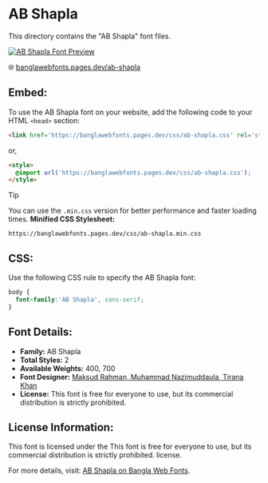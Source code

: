 # AB Shapla

This directory contains the "AB Shapla" font files.

[![AB Shapla Font Preview](https://banglawebfonts.pages.dev/fonts/ab-shapla/ab-shapla-font.jpg)](https://banglawebfonts.pages.dev/ab-shapla/)

🌐 [banglawebfonts.pages.dev/ab-shapla](https://banglawebfonts.pages.dev/ab-shapla/)

## Embed:
To use the AB Shapla font on your website, add the following code to your HTML `<head>` section:
```html
<link href='https://banglawebfonts.pages.dev/css/ab-shapla.css' rel='stylesheet'>
```

or,
```html
<style>
  @import url('https://banglawebfonts.pages.dev/css/ab-shapla.css');
</style>
```

> [!TIP]
> You can use the `.min.css` version for better performance and faster loading times.
> **Minified CSS Stylesheet:**  
> ```
> https://banglawebfonts.pages.dev/css/ab-shapla.min.css
> ```

## CSS:
Use the following CSS rule to specify the AB Shapla font:
```css
body {
  font-family:'AB Shapla', sans-serif;
}
```

## Font Details:
- **Family:** AB Shapla
- **Total Styles:** 2
- **Available Weights:** 400, 700
- **Font Designer:** [Maksud Rahman, Muhammad Nazimuddaula, Tirana Khan](https://web.archive.org/web/20160408060023/http://www.amarbornomala.gov.bd/fonts/details/1)
- **License:** This font is free for everyone to use, but its commercial distribution is strictly prohibited.

## License Information:
This font is licensed under the This font is free for everyone to use, but its commercial distribution is strictly prohibited. license.

For more details, visit: [AB Shapla on Bangla Web Fonts](https://banglawebfonts.pages.dev/ab-shapla/#about).